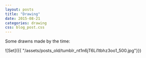 ```yaml
---
layout: posts
title: "Drawing"
date: 2015-08-21
categories: drawing
css: blog_post.css
---
```


Some drawns made by the time:

![Set]({{ "/assets/posts_old/tumblr_nt1n6jT6Li1tbhz3oo1_500.jpg"}})